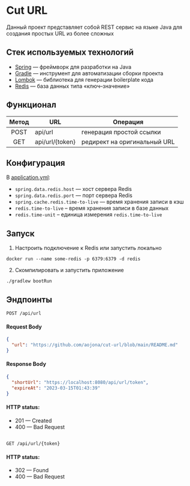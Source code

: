 # Cut URL

Данный проект представляет собой REST сервис на языке Java для создания простых URL из более сложных

## Стек используемых технологий

* [Spring](https://spring.io/) — фреймворк для разработки на Java
* [Gradle](https://gradle.org) — инструмент для автоматизации сборки проекта
* [Lombok](https://projectlombok.org/) — библиотека для генерации boilerplate кода
* [Redis](https://redis.io) — база данных типа «ключ–значение»

## Функционал

| Метод | URL             | Операция                     |
|:-----:|-----------------|------------------------------|
| POST  | api/url         | генерация простой ссылки     |
|  GET  | api/url/{token} | редирект на оригинальный URL |

## Конфигурация

В [application.yml](src/main/resources/application.yml):

- `spring.data.redis.host` — хост сервера Redis
- `spring.data.redis.port` — порт сервера Redis
- `spring.cache.redis.time-to-live` — время хранения записи в кэш
- `redis.time-to-live` – время хранения записи в базе данных
- `redis.time-unit` – единица измерения `redis.time-to-live`


## Запуск

1. Настроить подключение к Redis или запустить локально
```shell
docker run --name some-redis -p 6379:6379 -d redis
```
2. Скомпилировать и запустить приложение
```shell
./gradlew bootRun
```

## Эндпоинты

 ```http
 POST /api/url
 ```

#### Request Body

 ```json
 {
   "url": "https://github.com/aojona/cut-url/blob/main/README.md"
}
 ```

#### Response Body

 ```json
 {
   "shortUrl": "https://localhost:8080/api/url/token",
   "expireAt": "2023-03-15T01:43:39"
}
 ```

#### HTTP status:

* 201 — Created
* 400 — Bad Request

##

 ```http
 GET /api/url/{token}
 ```

#### HTTP status:

* 302 — Found
* 400 — Bad Request

